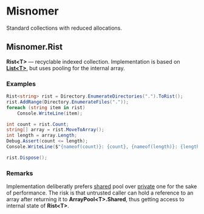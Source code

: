 # Misnomer

Standard collections with reduced allocations.

## Misnomer.Rist

**Rist&lt;T&gt;** — recyclable indexed collection. Implementation is based on [**List&lt;T&gt;**](https://github.com/dotnet/corert/blob/master/src/System.Private.CoreLib/shared/System/Collections/Generic/List.cs), but uses pooling for the internal array.

### Examples

```csharp
Rist<string> rist = Directory.EnumerateDirectories(".").ToRist();
rist.AddRange(Directory.EnumerateFiles("."));
foreach (string item in rist)
    Console.WriteLine(item);

int count = rist.Count;
string[] array = rist.MoveToArray();
int length = array.Length;
Debug.Assert(count <= length);
Console.WriteLine($"{nameof(count)}: {count}, {nameof(length)}: {length}");

rist.Dispose();
```

### Remarks

Implementation deliberatly prefers [shared](https://docs.microsoft.com/en-us/dotnet/api/system.buffers.arraypool-1.shared) pool over [private](https://docs.microsoft.com/en-us/dotnet/api/system.buffers.arraypool-1.create) one for the sake of performance.
The risk is that untrusted caller can hold a reference to an array after returning it to **ArrayPool&lt;T&gt;.Shared**, thus getting access to internal state of **Rist&lt;T&gt;**.
